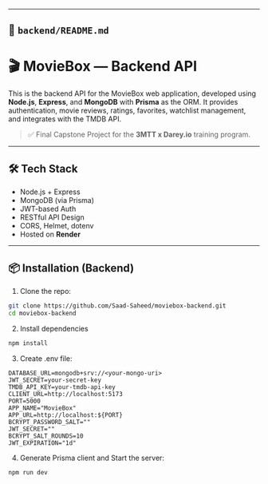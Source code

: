 
---

## 📁 `backend/README.md`


# 🎬 MovieBox — Backend API

This is the backend API for the MovieBox web application, developed using **Node.js**, **Express**, and **MongoDB** with **Prisma** as the ORM. It provides authentication, movie reviews, ratings, favorites, watchlist management, and integrates with the TMDB API.

> ✅ Final Capstone Project for the **3MTT x Darey.io** training program.

---

## 🛠 Tech Stack

- Node.js + Express
- MongoDB (via Prisma)
- JWT-based Auth
- RESTful API Design
- CORS, Helmet, dotenv
- Hosted on **Render**

---

## 📦 Installation (Backend)

1. Clone the repo:

```bash
git clone https://github.com/Saad-Saheed/moviebox-backend.git
cd moviebox-backend 
```

2. Install dependencies

```bash
npm install
```

3. Create .env file:

```env
DATABASE_URL=mongodb+srv://<your-mongo-uri>
JWT_SECRET=your-secret-key
TMDB_API_KEY=your-tmdb-api-key
CLIENT_URL=http://localhost:5173
PORT=5000
APP_NAME="MovieBox"
APP_URL=http://localhost:${PORT}
BCRYPT_PASSWORD_SALT=""
JWT_SECRET=""
BCRYPT_SALT_ROUNDS=10
JWT_EXPIRATION="1d"
```
4. Generate Prisma client and Start the server:

```bash
npm run dev
```